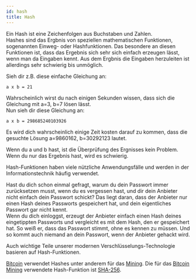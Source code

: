 ```yaml
---
id: hash
title: Hash
---
```


Ein Hash ist eine Zeichenfolgen aus Buchstaben und Zahlen.  
Hashes sind das Ergbnis von speziellen mathematischen Funktionen, sogenannten Einweg- oder Hashfunktionen. Das besondere an diesen Funktionen ist, dass das Ergebnis sich sehr sich einfach erzeugen lässt, wenn man da Eingaben kennt. Aus dem Ergbnis die Eingaben herzuleiten ist allerdings sehr schwierig bis unmöglich.

Sieh dir z.B. diese einfache Gleichung an:

    a x b = 21

Wahrscheinlich wirst du nach einigen Sekunden wissen, dass sich die Gleichung mit a=3, b=7 lösen lässt.  
Nun sieh dir diese Gleichung an:

    a x b = 298685240103926

Es wird dich wahrscheinlich einige Zeit kosten darauf zu kommen, dass die gesuchte Lösung a=9860162, b=30292123 lautet.

Wenn du a und b hast, ist die Überprüfung des Ergnisses kein Problem. Wenn du nur das Ergebnis hast, wird es schwierig.

Hash-Funktionen haben viele nützliche Anwendungsfälle und werden in der Informationstechnik häufig verwendet.

Hast du dich schon einmal gefragt, warum du dein Passwort immer zurücksetzen musst, wenn du es vergessen hast, und dir dein Anbieter nicht einfach dein Passwort schickt?
Das liegt daran, dass der Anbieter nur einen Hash deines Passworts gespeichert hat, und dein eigentliches Passwort gar nicht kennt.  
Wenn du dich einloggst, erzeugt der Anbieter einfach einen Hash deines eingetippten Passworts und vergleicht es mit dem Hash, den er gespeichert hat. So weiß er, dass das Passwort stimmt, ohne es kennen zu müssen. Und so kommt auch niemand an dein Passwort, wenn der Anbieter gehackt wird.

Auch wichtige Teile unserer modernen Verschlüsselungs-Technologie basieren auf Hash-Funktionen.

[Bitcoin](../b/bitcoin) verwendet Hashes unter anderem für das [Mining](../m/mining). Die für das [Bitcoin](../b/bitcoin) [Mining](../m/mining) verwendete Hash-Funktion ist [SHA-256](../s/sha-256).
